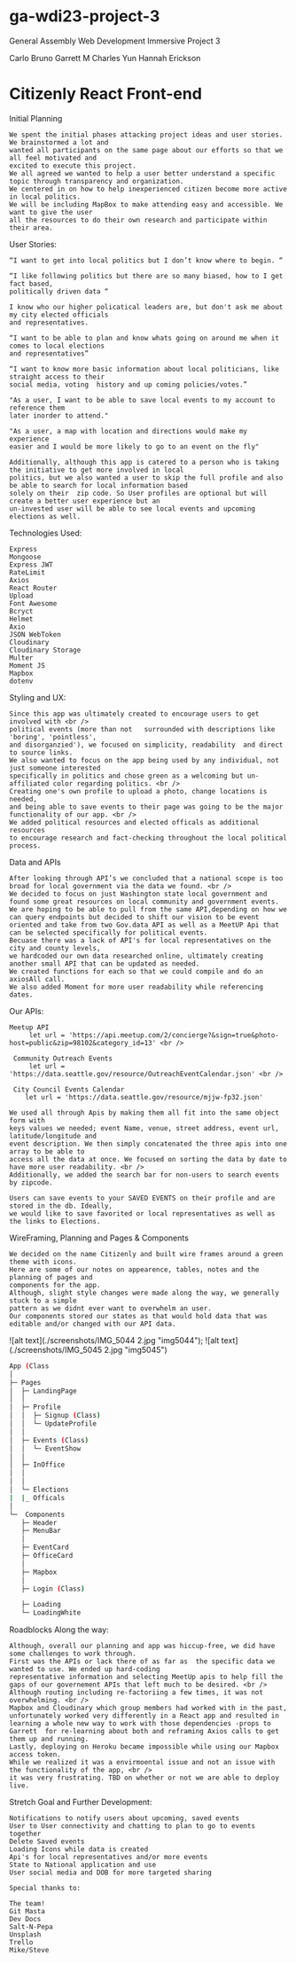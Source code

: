 # ga-wdi23-project-3

General Assembly Web Development Immersive Project 3

Carlo Bruno
Garrett M
Charles Yun
Hannah Erickson 

# Citizenly React Front-end
Initial Planning

    We spent the initial phases attacking project ideas and user stories. We brainstormed a lot and 
    wanted all participants on the same page about our efforts so that we all feel motivated and 
    excited to execute this project. 
    We all agreed we wanted to help a user better understand a specific topic through transparency and organization. 
    We centered in on how to help inexperienced citizen become more active in local politics. 
    We will be including MapBox to make attending easy and accessible. We want to give the user 
    all the resources to do their own research and participate within their area. 

User Stories:

    “I want to get into local politics but I don’t know where to begin. “

    “I like following politics but there are so many biased, how to I get fact based, 
    politically driven data “

    I know who our higher policatical leaders are, but don't ask me about my city elected officials 
    and representatives.

    “I want to be able to plan and know whats going on around me when it comes to local elections 
    and representatives”

    “I want to know more basic information about local politicians, like straight access to their 
    social media, voting  history and up coming policies/votes.”

    "As a user, I want to be able to save local events to my account to reference them 
    later inorder to attend."

    "As a user, a map with location and directions would make my experience 
    easier and I would be more likely to go to an event on the fly"

    Additionally, although this app is catered to a person who is taking the initiative to get more involved in local   
    politics, but we also wanted a user to skip the full profile and also be able to search for local information based   
    solely on their  zip code. So User profiles are optional but will create a better user experience but an  
    un-invested user will be able to see local events and upcoming elections as well. 

Technologies Used:

    Express
    Mongoose
    Express JWT
    RateLimit
    Axios
    React Router
    Upload
    Font Awesome
    Bcryct
    Helmet
    Axio
    JSON WebToken
    Cloudinary
    Cloudinary Storage
    Multer
    Moment JS
    Mapbox
    dotenv

Styling and UX:

    Since this app was ultimately created to encourage users to get involved with <br />
    political events (more than not   surrounded with descriptions like 'boring', 'pointless', 
    and disorganzied'), we focused on simplicity, readability  and direct to source links. 
    We also wanted to focus on the app being used by any individual, not just someone interested 
    specifically in politics and chose green as a welcoming but un-affiliated color regarding politics. <br />
    Creating one's own profile to upload a photo, change locations is needed, 
    and being able to save events to their page was going to be the major functionality of our app. <br />
    We added political resources and elected officals as additional resources 
    to encourage research and fact-checking throughout the local political process. 

Data and APIs

    After looking through API’s we concluded that a national scope is too broad for local government via the data we found. <br />
    We decided to focus on just Washington state local government and found some great resources on local community and government events. We are hoping to be able to pull from the same API,depending on how we can query endpoints but decided to shift our vision to be event oriented and take from two Gov.data API as well as a MeetUP Api that can be selected specifically for political events. 
    Becuase there was a lack of API's for local representatives on the city and county levels, 
    we hardcoded our own data researched online, ultimately creating another small API that can be updated as needed. 
    We created functions for each so that we could compile and do an axiosAll call. 
    We also added Moment for more user readability while referencing dates. 

Our APIs:

    Meetup API
    	 let url = 'https://api.meetup.com/2/concierge?&sign=true&photo-host=public&zip=98102&category_id=13' <br />
    
     Community Outreach Events
    	 let url = 'https://data.seattle.gov/resource/OutreachEventCalendar.json' <br />
    
     City Council Events Calendar
     	let url = 'https://data.seattle.gov/resource/mjjw-fp32.json'

    We used all through Apis by making them all fit into the same object form with 
    keys values we needed; event Name, venue, street address, event url, latitude/longitude and 
    event description. We then simply concatenated the three apis into one array to be able to 
    access all the data at once. We focused on sorting the data by date to have more user readability. <br />
    Additionally, we added the search bar for non-users to search events by zipcode. 

    Users can save events to your SAVED EVENTS on their profile and are stored in the db. Ideally, 
    we would like to save favorited or local representatives as well as the links to Elections. 

WireFraming, Planning and Pages & Components
    
    We decided on the name Citizenly and built wire frames around a green theme with icons. 
    Here are some of our notes on appearence, tables, notes and the planning of pages and 
    components for the app. 
    Although, slight style changes were made along the way, we generally stuck to a simple 
    pattern as we didnt ever want to overwhelm an user. 
    Our components stored our states as that would hold data that was 
    editable and/or changed with our API data. 


![alt text](./screenshots/IMG_5044 2.jpg "img5044");
![alt text](./screenshots/IMG_5045 2.jpg "img5045")


```bash
App (Class
│
├─ Pages
│  ├─ LandingPage
│  │
│  ├─ Profile
│  │  ├─ Signup (Class)
│  │  └─ UpdateProfile
│  │
│  ├─ Events (Class)
│  │  └─ EventShow
│  │
│  ├─ InOffice
│  │  
│  │
│  └─ Elections
|  |_ Officals
│
└─  Components
   ├─ Header
   ├─ MenuBar
   │
   ├─ EventCard
   ├─ OfficeCard
   │
   ├─ Mapbox
   │
   ├─ Login (Class)

   ├─ Loading
   └─ LoadingWhite
```
Roadblocks Along the way:

    Although, overall our planning and app was hiccup-free, we did have some challenges to work through. 
    First was the APIs or lack there of as far as  the specific data we wanted to use. We ended up hard-coding 
    representative information and selecting MeetUp apis to help fill the gaps of our governement APIs that left much to be desired. <br /> 
    Although routing including re-factoriing a few times, it was not    
    overwhelming. <br />
    Mapbox and Cloudinary which group members had worked with in the past,  unfortunately worked very differently in a React app and resulted in    learning a whole new way to work with those dependencies -props to Garrett  for re-learning about both and reframing Axios calls to get them up and running. 
    Lastly, deploying on Heroku became impossible while using our Mapbox access token. 
    While we realized it was a envirmoental issue and not an issue with  the functionality of the app, <br />
    it was very frustrating. TBD on whether or not we are able to deploy live. 


Stretch Goal and Further Development:

    Notifications to notify users about upcoming, saved events
    User to User connectivity and chatting to plan to go to events together
    Delete Saved events 
    Loading Icons while data is created
    Api's for local representatives and/or more events
    State to National application and use
    User social media and DOB for more targeted sharing 

    Special thanks to:

    The team! 
    Git Masta
    Dev Docs 
    Salt-N-Pepa
    Unsplash 
    Trello
    Mike/Steve